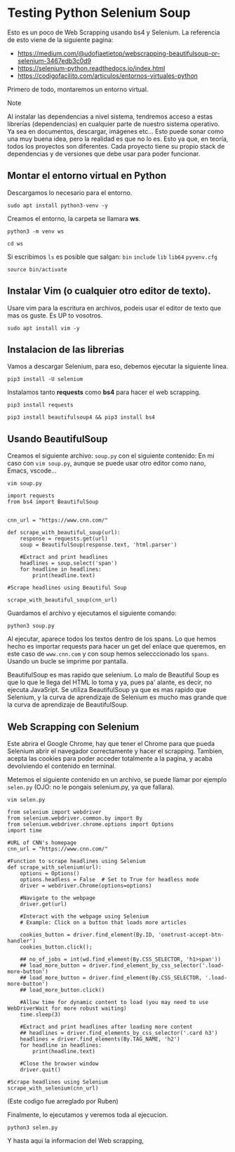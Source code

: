 # Testing Python Selenium Soup
Esto es un poco de Web Scrapping usando bs4 y Selenium. La referencia de esto viene de la siguiente pagina: 
- https://medium.com/@udofiaetietop/webscrapping-beautifulsoup-or-selenium-3467edb3c0d9
- https://selenium-python.readthedocs.io/index.html
- https://codigofacilito.com/articulos/entornos-virtuales-python

Primero de todo, montaremos un entorno virtual. 

> [!NOTE]  
> Al instalar las dependencias a nivel sistema, tendremos acceso a estas librerías (dependencias) en cualquier parte de nuestro sistema operativo. Ya sea en documentos, descargar, imágenes etc... Esto puede sonar como una muy buena idea, pero la realidad es que no lo es. Esto ya que, en teoría, todos los proyectos son diferentes. Cada proyecto tiene su propio stack de dependencias y de versiones que debe usar para poder funcionar.

## Montar el entorno virtual en Python
Descargamos lo necesario para el entorno. 
```shell
sudo apt install python3-venv -y
```
Creamos el entorno, la carpeta se llamara **ws**. 
```shell
python3 -m venv ws
```
```shell
cd ws
```
Si escribimos `ls` es posible que salgan: 
`bin` `include` `lib` `lib64` `pyvenv.cfg`

```shell
source bin/activate
```
## Instalar Vim (o cualquier otro editor de texto).
Usare vim para la escritura en archivos, podeis usar el editor de texto que mas os guste. Es UP to vosotros.
```shell
sudo apt install vim -y
```
## Instalacion de las librerias
Vamos a descargar Selenium, para eso, debemos ejecutar la siguiente linea.
```python3
pip3 install -U selenium
```

Instalamos tanto **requests** como **bs4** para hacer el web scrapping.
```shell
pip3 install requests
```

```shell
pip3 install beautifulsoup4 && pip3 install bs4
```

## Usando BeautifulSoup
Creamos el siguiente archivo: `soup.py` con el siguiente contenido:
En mi caso con `vim soup.py`, aunque se puede usar otro editor como nano, Emacs, vscode...
```shell
vim soup.py
```
```python3
import requests
from bs4 import BeautifulSoup


cnn_url = "https://www.cnn.com/"

def scrape_with_beautiful_soup(url):
    response = requests.get(url)
    soup = BeautifulSoup(response.text, 'html.parser')

    #Extract and print headlines
    headlines = soup.select('span')
    for headline in headlines:
        print(headline.text)

#Scrape headlines using Beautiful Soup

scrape_with_beautiful_soup(cnn_url)
```
Guardamos el archivo y ejecutamos el siguiente comando:
```shell
python3 soup.py
```
Al ejecutar, aparece todos los textos dentro de los spans. Lo que hemos hecho es importar requests para hacer un get del enlace que queremos, en este caso de `www.cnn.com` y con soup hemos selecccionado los `spans`. Usando un bucle se imprime por pantalla.

BeautifulSoup es mas rapido que selenium. Lo malo de Beautiful Soup es que lo que le llega del HTML lo toma y ya, pues pa' alante, es decir, no ejecuta JavaSript. Se utiliza BeautifulSoup ya que es mas rapido que Selenium, y la curva de aprendizaje de Selenium es mucho mas grande que la curva de aprendizaje de BeautifulSoup.

## Web Scrapping con Selenium
Este abrira el Google Chrome, hay que tener el Chrome para que pueda Selenium abrir el navegador correctamente y hacer el scrapping. Tambien, acepta las cookies para poder acceder totalmente a la pagina, y acaba devolviendo el contenido en terminal.

Metemos el siguiente contenido en un archivo, se puede llamar por ejemplo `selen.py` (OJO: no le pongais selenium.py, ya que fallara). 
```shell
vim selen.py
```
```python3
from selenium import webdriver
from selenium.webdriver.common.by import By
from selenium.webdriver.chrome.options import Options
import time

#URL of CNN's homepage
cnn_url = "https://www.cnn.com/"

#Function to scrape headlines using Selenium
def scrape_with_selenium(url):
    options = Options()
    options.headless = False  # Set to True for headless mode
    driver = webdriver.Chrome(options=options)

    #Navigate to the webpage
    driver.get(url)

    #Interact with the webpage using Selenium
    # Example: Click on a button that loads more articles

    cookies_button = driver.find_element(By.ID, 'onetrust-accept-btn-handler')
    cookies_button.click();

    ## no_of_jobs = int(wd.find_element(By.CSS_SELECTOR, 'h1>span'))
    ## load_more_button = driver.find_element_by_css_selector('.load-more-button')
    ## load_more_button = driver.find_element(By.CSS_SELECTOR, '.load-more-button')
    ## load_more_button.click()

    #Allow time for dynamic content to load (you may need to use WebDriverWait for more robust waiting)
    time.sleep(3)

    #Extract and print headlines after loading more content
    ## headlines = driver.find_elements_by_css_selector('.card h3')
    headlines = driver.find_elements(By.TAG_NAME, 'h2')
    for headline in headlines:
        print(headline.text)

    #Close the browser window
    driver.quit()

#Scrape headlines using Selenium
scrape_with_selenium(cnn_url)
```
(Este codigo fue arreglado por Ruben)

Finalmente, lo ejecutamos y veremos toda al ejecucion.
```shell
python3 selen.py
``` 

Y hasta aqui la informacion del Web scrapping, 
